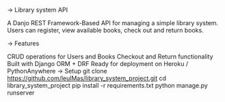 -> Library system API

A Danjo REST Framework-Based API for managing a simple library system. Users can register, view available books, check out and return books.

-> Features

CRUD operations for Users and Books
Checkout and Return functionality
Built with Django ORM + DRF
Ready for deployment on Heroku / PythonAnywhere
-> Setup git clone https://github.com/leulMas/library_system_project.git cd library_system_project pip install -r requirements.txt python manage.py runserver
